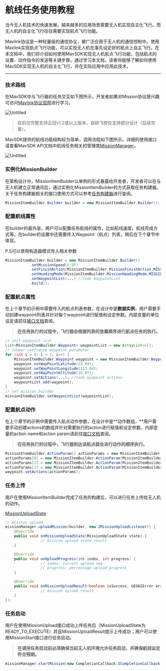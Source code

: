 # 航线任务使用教程

当今无人机技术的快速发展，越来越多的应用场景需要无人机实现自主化飞行。而无人机的自主化飞行往往需要实现航点飞行功能。

Mavlink协议是一种轻量级的通信协议，被广泛应用于无人机的通信控制中。使用Mavlink实现航点飞行功能，可以实现无人机在事先设定好的航点上自主飞行。在本文档中，我们将介绍如何使用MavSDK实现无人机航点飞行功能，包括航点的设置、动作指令的发送等关键步骤。通过学习本文档，读者将能够了解如何使用MavSDK实现无人机的自主化飞行，并在实际应用中应用此技术。

---

### 技术路线

在MavSDK中与飞行器的任务交互如下图所示，开发者如果对Mission协议感兴趣可访问[Mavlink协议官网](https://mavlink.io/en/services/mission.html)进行学习。

![Untitled](https://imgs.wiki/imgs/2023/05/05/c5473ea6f112aa28.png)

> 目前仅完整支持云冠v1.2或以上版本，自研飞控仅支持部分设计（后续完善）。
>

MavSDK提供的航线功能结构较为简单，调用流程如下图所示。详细的使用接口请查看MavSDK API文档中航线任务相关的管理类[MissionManager](https://ronny-dev.github.io/GEOAI-Mavlink-SDK-DOC/#/component/mission/all)。

![Untitled](https://imgs.wiki/imgs/2023/05/05/8ea7b0b2afd84fd3.png)

### 实例化MissionBuilder

在架构设计中，MissionItemBuilder以单例的形式暴露给开发者，开发者可以在与无人机建立正常通讯后，通过实例化MissionItemBuilder的方式获取任务构建器。关于任务构建器相关的接口使用方式可以参考[任务构建器](https://ronny-dev.github.io/GEOAI-Mavlink-SDK-DOC/#/component/mission/MissionBuilder)进行查阅。

```java
MissionItemBuilder.Builder builder = new MissionItemBuilder.Builder();
```

### 配置航线属性

在builder的最外层，用户可以配置任务航线的属性，比如航线速度，航线完成方式等。在builder的设置中还需要传入Waypoint（航点）列表，稍后在下个章节中体现。

P.S可以使用构造器模式传入相关参数

```java
MissionItemBuilder builder = new MissionItemBuilder.Builder()
           .setMissionSpeed(8.0f)
           .setFinishAction(MissionItemBuilder.MissionFinishAction.MISSION_FINISH_ACTION_GO_HOME)
           .setHeadingMode(MissionItemBuilder.MissionHeadingMode.MISSION_HEADING_MODE_AUTO)
           .setWaypointList(...) //todo WaypointList
           .build();
```

### 配置航点属性

在上个章节的示例中需要传入的航点列表参数，在设计中是**数据实例**，用户需要手动创建waypoint列表并针对每个waypoint进行赋值和设定参数。内部变量的单位设定请前往[接口文档](https://ronny-dev.github.io/GEOAI-Mavlink-SDK-DOC/#/component/mission/MissionBuilder?id=waypoint)查阅。

> **在任务执行的过程中，飞行器会根据列表的放置顺序进行航点任务的执行。**
>

```java
// init waypoint list
List<MissionItemBuilder.Waypoint> waypointList = new ArrayList<>();
// looper configure waypoint parameter
for (int i = 0; i < 3; i++) {
    MissionItemBuilder.Waypoint waypoint = new MissionItemBuilder.Waypoint();
    waypoint.setWayPointLatitude(23.0d);
    waypoint.setWayPointLongitude(113.0d);
    waypoint.setWayPointAltitude(10.0f);
    waypoint.setActions(...); //todo wyapoint actions
    waypointList.add(waypoint);
}
// set mission builder
missionItemBuilder.setWaypointList(waypointList);
```

### 配置航点动作

在上个章节的示例中需要传入航点动作参数，在设计中是**动作数组，**用户需要手动创建actions的数组并针对需要执行的action进行赋值和设定参数。内部变量的action name和action param请前往[接口文档](https://ronny-dev.github.io/GEOAI-Mavlink-SDK-DOC/#/component/mission/MissionBuilder?id=actionparam)查阅。

> **在任务执行的过程中，飞行器到达该航点就会进行动作的顺序执行。**
>

```java
MissionItemBuilder.ActionParam[] actionParams = new MissionItemBuilder.ActionParam[3];
actionParams[0] = new MissionItemBuilder.ActionParam(MissionItemBuilder.ActionParam.ACTION_AIRCRAFT_STAY, "1");
actionParams[1] = new MissionItemBuilder.ActionParam(MissionItemBuilder.ActionParam.ACTION_GIMBAL_PITCH, "-30");
actionParams[2] = new MissionItemBuilder.ActionParam(MissionItemBuilder.ActionParam.ACTION_TAKE_PHOTO, "1");
waypoint.setActions(actionParams);
```

### 任务上传

用户在使用MissionItemBuilder完成了任务的构建后，可以进行任务上传给无人机的动作。

[MissionUploadState](https://ronny-dev.github.io/GEOAI-Mavlink-SDK-DOC/#/component/mission/all?id=missionuploadstate)

```java
// mission upload
missionManager.uploadMission(builder, new IMissionUploadListener() {
    @Override
    public void onMissionUploadState(MissionUploadState state) {
				// mission upload state result
    }

    @Override
    public void onUploadProgress(int index, int progress) {
				// index: current upload seq
				// progress: percentage upload progress
    }

    @Override
    public void onMissionUploadResult(boolean isSuccess, GEOAIError error) {
				// mission upload result
    }
});
```

### 任务启动

用户在使用MissionUpload接口成功上传任务后（MissionUploadState为READY_TO_EXECUTE）并且MissionUploadResult提示上传成功；用户可以使用MissionStart接口进行任务启动。

> **在调用任务启动前必须确保当前无人机环境允许任务启动，并确保航线设定符合预期。**
>

```java
missionManager.startMission(new CompletionCallback.ICompletionCallback() {});
```